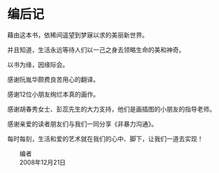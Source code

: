 # 编后记

藉由这本书，依稀间遥望到梦寐以求的美丽新世界。

并且知道，生活永远等待人们以一己之身去领略生命的美和神奇。

以书为缘，因缘际会。

感谢阮胤华颇费良苦用心的翻译。

感谢12位小朋友绚烂本真的画作。

感谢胡春秀女士、彭蕊先生的大力支持，他们是画插图的小朋友的指导老师。

感谢亲爱的读者朋友们与我们一同分享《非暴力沟通》。

每时每刻，生活和爱的艺术就在我们的心中、脚下，让我们一道去实现！

　　编者  
　　2008年12月21日